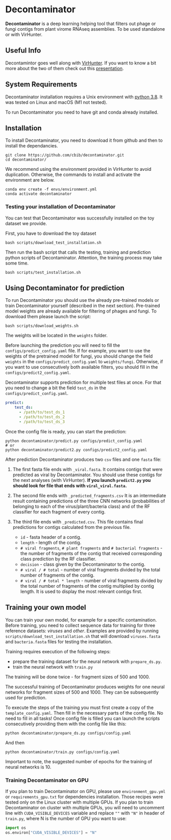 # Decontaminator

**Decontaminator** is a deep learning helping tool that filters out phage or fungi contigs from plant virome RNAseq assemblies. 
To be used standalone or with VirHunter.

## Useful Info
Decontamintor goes well along with [VirHunter](https://github.com/cbib/virhunter). If you want to know a bit more about the two of them check out this [presentation](https://github.com/cbib/virhunter/blob/main/media/virhunter_description.pdf).

## System Requirements
Decontaminator installation requires a Unix environment with [python 3.8](http://www.python.org/). 
It was tested on Linux and macOS (M1 not tested).

To run Decontaminator you need to have git and conda already installed.
         
## Installation 

To install Decontaminator, you need to download it from github and then to install the dependancies.

```shell
git clone https://github.com/cbib/decontaminator.git
cd decontaminator/
```

We recommend using the environment provided in VirHunter to avoid duplication.
Otherwise, the commands to install and activate the environment are below.

```shell
conda env create -f envs/environment.yml
conda activate decontaminator
```

### Testing your installation of Decontaminator

You can test that Decontaminator was successfully installed on the toy dataset we provide.

First, you have to download the toy dataset
```shell
bash scripts/download_test_installation.sh
```
Then run the bash script that calls the testing, training and prediction python scripts of Decontaminator.
Attention, the training process may take some time.
```shell
bash scripts/test_installation.sh
```

## Using Decontaminator for prediction

To run Decontaminator you should use the already pre-trained models or train Decontaminator yourself (described in the next section).
Pre-trained model weights are already available for filtering of phages and fungi. To download them please launch the script:

```shell
bash scripts/download_weights.sh 
```

The weights will be located in the `weights` folder.

Before launching the prediction you will need to fill the `configs/predict_config.yaml` file. 
If for example, you want to use the weights of the pretrained model for fungi, 
you should change the field `weights` in the `configs/predict_config.yaml` to `weights/fungi`.
Otherwise, if you want to use consecutively both available filters, you should fill in the `configs/predict2_config.yaml`.

Decontaminator supports prediction for multiple test files at once. 
For that you need to change a bit the field `test_ds` in the
`configs/predict_config.yaml`. 

```yaml
predict:
    test_ds:
      - /path/to/test_ds_1
      - /path/to/test_ds_2
      - /path/to/test_ds_3  
```

Once the config file is ready, you can start the prediction:

```shell
python decontaminator/predict.py configs/predict_config.yaml
# or
python decontaminator/predict2.py configs/predict2_config.yaml
```

After prediction Decontaminator produces two `csv` files and one `fasta` file:

1. The first fasta file ends with `_viral.fasta`. It contains contigs that were predicted as viral by Decontaminator.
You should use these contigs for the next analyses (with VirHunter). __If you launch `predict2.py` you should look for file 
that ends with `viral_viral.fasta`.__
2. The second file ends with `_predicted_fragments.csv`
It is an intermediate result containing predictions of the three CNN networks (probabilities of belonging to each of the virus/plant/bacteria class) and of the RF classifier for each fragment of every contig.

3. The third file ends with `_predicted.csv`. 
This file contains final predictions for contigs calculated from the previous file. 
   - `id` - fasta header of a contig.
   - `length` - length of the contig.
   - `# viral fragments`, `# plant fragments` and `# bacterial fragments` - the number of fragments of the contig that received corresponding class prediction by the RF classifier.
   - `decision` - class given by the Decontaminator to the contig.
   - `# viral / # total` - number of viral fragments divided by the total number of fragments of the contig.
   - `# viral / # total * length` - number of viral fragments divided by the total number of fragments of the contig multiplied by contig length. It is used to display the most relevant contigs first.


## Training your own model

You can train your own model, for example for a specific contamination. Before training, you need to collect sequence 
data for training for three reference datasets: _viruses_ and _other_. 
Examples are provided by running `scripts/download_test_installation.sh` that will download `viruses.fasta` and
`bacteria.fasta` files for testing the installation.

Training requires execution of the following steps:
- prepare the training dataset for the neural network with `prepare_ds.py`.
- train the neural network with `train.py`

The training will be done twice - for fragment sizes of 500 and 1000.

The successful training of Decontaminator produces weights for one neural networks for fragment sizes of 500 and 1000. They can be subsequently used for prediction.

To execute the steps of the training you must first create a copy of the `template_config.yaml`. 
Then fill in the necessary parts of the config file. No need to fill in all tasks! 
Once config file is filled you can launch the scripts consecutively providing them with the config file like this:
```shell
python decontaminator/prepare_ds.py configs/config.yaml
```
And then
```shell
python decontaminator/train.py configs/config.yaml
```
Important to note, the suggested number of epochs for the training of neural networks is 10.

### Training Decontaminator on GPU

If you plan to train Decontaminator on GPU, please use `environment_gpu.yml` or `requirements_gpu.txt` for dependencies installation.
Those recipes were tested only on the Linux cluster with multiple GPUs.
If you plan to train Decontaminator on cluster with multiple GPUs, you will need to uncomment line with
`CUDA_VISIBLE_DEVICES` variable and replace `""` with `"N"` in header of `train.py`, where N is the number of GPU you want to use:

```python
import os
os.environ["CUDA_VISIBLE_DEVICES"] = "N"
```
